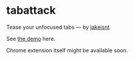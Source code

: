 # tabattack

Tease your unfocused tabs — by [jakeisnt](https://github.com/jakeisnt)

See [the demo](https://jakeisnt.github.io/tabattack/) here.

Chrome extension itself might be available soon.